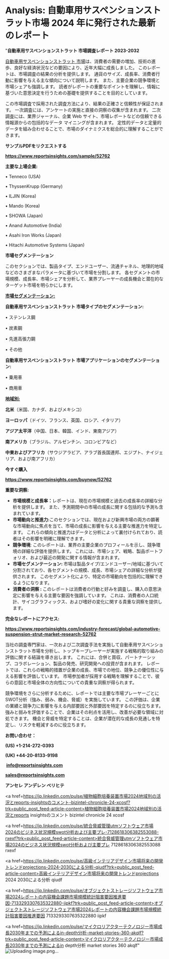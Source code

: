 # Analysis: 自動車用サスペンションストラット市場 2024 年に発行された最新のレポート

"<strong>自動車用サスペンションストラット 市場調査レポート 2023-2032</strong>

<a href=https://www.reportsinsights.com/sample/52762>自動車用サスペンションストラット 市場</a>は、消費者の需要の増加、技術の進歩、良好な経済状況などの要因により、近年大幅に成長しました。 このレポートは、市場調査の結果の分析を提供します。 通貨のサイズ、成長率、消費者行動に影響を与える主な傾向について説明します。 また、主要企業の競争環境と市場シェアも強調します。 読者がレポートの重要なポイントを理解し、情報に基づいた意思決定を行うための基礎を提供することを目的としています。

この市場調査で採用された調査方法により、結果の正確さと信頼性が保証されます。 一次調査には、アンケートの実施と直接の洞察の収集が含まれます。 二次調査には、業界ジャーナル、企業 Web サイト、市場レポートなどの信頼できる情報源からの包括的なデータ マイニングが含まれます。 定性的データと定量的データを組み合わせることで、市場のダイナミクスを総合的に理解することができます。

<strong><b>サンプルPDFをリクエストする</b></strong>

<a href=https://www.reportsinsights.com/sample/52762><strong><u>https://www.reportsinsights.com/sample/52762</u></strong></a>

<strong>主要な上場企業:</strong>

• Tenneco (USA)

• ThyssenKrupp (Germany)

• ILJIN (Korea)

• Mando (Korea)

• SHOWA (Japan)

• Anand Automotive (India)

• Asahi Iron Works (Japan)

• Hitachi Automotive Systems (Japan)

<strong>市場セグメンテーション</strong>

このセクションでは、製品タイプ、エンドユーザー、流通チャネル、地理的地域などのさまざまなパラメータに基づいて市場を分割します。 各セグメントの市場規模、成長率、市場シェアを分析して、業界プレーヤーの成長機会と潜在的なターゲット市場を明らかにします。

<strong><u>市場セグメンテーション</u></strong><strong><u>:</u></strong>

<strong>自動車用サスペンションストラット 市場タイプのセグメンテーション:</strong>

• ステンレス鋼

• 炭素鋼

• 先進高張力鋼

• その他

<strong>自動車用サスペンションストラット 市場アプリケーションのセグメンテーション:</strong>

• 乗用車

• 商用車

<strong><u>地域別</u></strong><strong><u>:</u></strong>

<strong>北米</strong>（米国、カナダ、およびメキシコ）

<strong>ヨーロッパ</strong>（ドイツ、フランス、英国、ロシア、イタリア）

<strong>アジア太平洋</strong>（中国、日本、韓国、インド、東南アジア）

<strong>南アメリカ</strong>（ブラジル、アルゼンチン、コロンビアなど）

<strong>中東およびアフリカ</strong>（サウジアラビア、アラブ首長国連邦、エジプト、ナイジェリア、および南アフリカ）

<strong>今すぐ購入</strong>

<a href=https://www.reportsinsights.com/buynow/52762><strong><u>https://www.reportsinsights.com/buynow/52762</u></strong></a>

<strong>重要な洞察:</strong>
<ul>
  <li><strong>市場規模と成長率：</strong>レポートは、現在の市場規模と過去の成長率の詳細な分析を提供します。 また、予測期間中の市場の成長に関する包括的な予測も含まれています。</li>
  <li><strong>市場動向と推進力:</strong>このセクションでは、現在および新興市場の両方の顕著な市場動向に焦点を当て、市場の成長に影響を与える主要な推進力を特定します。 これらの傾向と推進力はデータと分析によって裏付けられており、読者はその影響を明確に理解できます。</li>
  <li><strong>競争環境</strong>: このレポートは、業界の主要企業のプロフィールを示し、競争環境の詳細な評価を提供します。 これには、市場シェア、戦略、製品ポートフォリオ、および最近の開発に関する情報が含まれます。</li>
  <li><strong>市場セグメンテーション: </strong>市場は製品タイプ/エンドユーザー/地域に基づいて分割されており、各セグメントの規模、成長、市場シェアの詳細な分析が提供されます。 このセグメント化により、特定の市場動向を包括的に理解できるようになります。</li>
  <li><strong>消費者の洞察 : </strong>このレポートは消費者の行動と好みを調査し、購入の意思決定に影響を与える主要な要因を強調しています。 これは、消費者の人口統計、サイコグラフィックス、および嗜好の変化に関する貴重な洞察を提供します。</li>
</ul>
<strong>完全なレポートにアクセス:</strong>

<a href=https://www.reportsinsights.com/industry-forecast/global-automotive-suspension-strut-market-research-52762><strong><u><b>https://www.reportsinsights.com/industry-forecast/global-automotive-suspension-strut-market-research-52762</b></u></strong></a>

当社の調査専門家は、一次および二次調査手法を実施して自動車用サスペンションストラット市場を分析し、トップキープレーヤーが実施する戦略的取り組みの評価に関する結論を導き出します。 これには、合併と買収、パートナーシップ、コラボレーション、製品の発売、研究開発への投資が含まれます。 レポートでは、これらの戦略的措置が企業の成長、市場での地位、競争上の優位性に与える影響を評価しています。 市場参加者が採用する戦略を理解することで、彼らの意図と市場全体の方向性についての貴重な洞察が得られます。

競争環境をさらに分析するために、レポートでは主要な市場プレーヤーごとにSWOT分析（強み、弱み、機会、脅威）を実施しています。 この評価は、企業の業績と競争力に影響を与える内部要因と外部要因を特定するのに役立ちます。 強みと弱みを評価することで、企業はその利点を活用し、改善が必要な領域に対処できます。 機会と脅威を特定することは、企業が潜在的な成長の見通しを特定し、リスクを軽減するのに役立ちます。

<strong>お問い合わせ：</strong>

<strong>(US) +1-214-272-0393</strong>

<strong>(UK) +44-20-8133-9198</strong>

<strong> </strong><a href=info@reportsinsights.com><strong><u>info@reportsinsights.com</u></strong></a>

<a href=sales@reportsinsights.com><strong><u>sales@reportsinsights.com</u></strong></a>

<strong>アンセレ アンデレン ベリヒテ</strong>

<a href=https://jp.linkedin.com/pulse/植物細胞培養装置市場2024地域別の活況とreports-insightsのコメント-bizintel-chronicle-24-xcosf?trk=public_post_feed-article-content>植物細胞培養装置市場2024地域別の活況とreports insightsのコメント bizintel chronicle 24 xcosf</a>

<a href=https://jp.linkedin.com/pulse/統合脅威管理utmソフトウェア市場2024のビジネス状況規模swot分析および主要プレ-7128618306382553088-rxexf?trk=public_post_feed-article-content>統合脅威管理utmソフトウェア市場2024のビジネス状況規模swot分析および主要プレ 7128618306382553088 rxexf</a>

<a href=https://jp.linkedin.com/pulse/高級インテリアデザイン市場将来の開発トレンドprojections-2024-2030による分析-qiudf?trk=public_post_feed-article-content>高級インテリアデザイン市場将来の開発トレンドprojections 2024 2030による分析 qiudf</a>

<a href=https://jp.linkedin.com/pulse/オブジェクトストレージソフトウェア市場2024レポートの内容機会課題市場規模統計阻害要因推進要因-7133293307635322880-iipkf?trk=public_post_feed-article-content>オブジェクトストレージソフトウェア市場2024レポートの内容機会課題市場規模統計阻害要因推進要因 7133293307635322880 iipkf</a>

<a href=https://jp.linkedin.com/pulse/マイクロリアクターテクノロジー市場成長2030年までの予測によるin-depth分析-market-stories-360-akqlf?trk=public_post_feed-article-content>マイクロリアクターテクノロジー市場成長2030年までの予測によるin depth分析 market stories 360 akqlf</a>"
![Uploading image.png…]()

